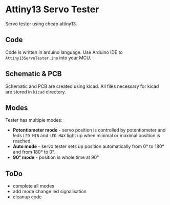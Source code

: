 Attiny13 Servo Tester
==========

Servo tester using cheap attiny13.

## Code

Code is written in arduino language. Use Arduino IDE to `Attiny13ServoTester.ino` into your MCU.

## Schematic & PCB

Schematic and PCB are created using kicad. All files necessary for kicad are stored in `kicad` directory.

## Modes

Tester has multiple modes:

 - **Potentiometer mode** - servo position is controlled by potentiometer and leds `LED_MIN` and `LED_MAX` light up when minimal or maximal position is reached.
 - **Auto mode** - servo tester sets up position automatically from 0° to 180° and from 180° to 0°.
 - **90° mode** - position is whole time at 90°

## ToDo

 - complete all modes
 - add mode change led signalisation
 - cleanup code
